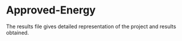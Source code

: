 # Approved-Energy
The results file gives detailed representation of the project and results obtained.
